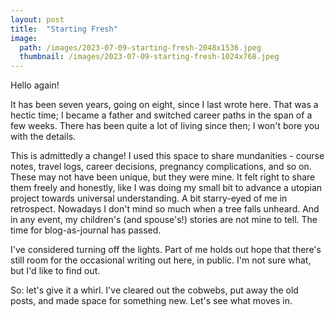 ```yaml
---
layout: post
title:  "Starting Fresh"
image:
  path: /images/2023-07-09-starting-fresh-2048x1536.jpeg
  thumbnail: /images/2023-07-09-starting-fresh-1024x768.jpeg
---
```


Hello again!

It has been seven years, going on eight, since I last wrote here. That was a hectic time; I became a father and switched career paths in the span of a few weeks. There has been quite a lot of living since then; I won't bore you with the details.

<!--more-->

This is admittedly a change! I used this space to share mundanities - course notes, travel logs, career decisions, pregnancy complications, and so on. These may not have been unique, but they were mine. It felt right to share them freely and honestly, like I was doing my small bit to advance a utopian project towards universal understanding. A bit starry-eyed of me in retrospect. Nowadays I don't mind so much when a tree falls unheard. And in any event, my children's (and spouse's!) stories are not mine to tell. The time for blog-as-journal has passed.

I've considered turning off the lights. Part of me holds out hope that there's still room for the occasional writing out here, in public. I'm not sure what, but I'd like to find out.

So: let's give it a whirl. I've cleared out the cobwebs, put away the old posts, and made space for something new. Let's see what moves in.